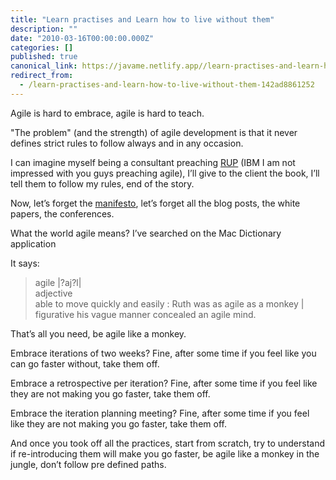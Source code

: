```yaml
---
title: "Learn practises and Learn how to live without them"
description: ""
date: "2010-03-16T00:00:00.000Z"
categories: []
published: true
canonical_link: https://javame.netlify.app//learn-practises-and-learn-how-to-live-without-them-142ad8861252
redirect_from:
  - /learn-practises-and-learn-how-to-live-without-them-142ad8861252
---
```


Agile is hard to embrace, agile is hard to teach.

"The problem" (and the strength) of agile development is that it never defines strict rules to follow always and in any occasion.

I can imagine myself being a consultant preaching [RUP](http://en.wikipedia.org/wiki/IBM_Rational_Unified_Process) (IBM I am not impressed with you guys preaching agile), I’ll give to the client the book, I’ll tell them to follow my rules, end of the story.

Now, let’s forget the [manifesto](http://agilemanifesto.org/), let’s forget all the blog posts, the white papers, the conferences.

What the world agile means? I’ve searched on the Mac Dictionary application

It says:

> agile |?aj?l|  
> adjective  
> able to move quickly and easily : Ruth was as agile as a monkey | figurative his vague manner concealed an agile mind.

That’s all you need, be agile like a monkey.

Embrace iterations of two weeks? Fine, after some time if you feel like you can go faster without, take them off.

Embrace a retrospective per iteration? Fine, after some time if you feel like they are not making you go faster, take them off.

Embrace the iteration planning meeting? Fine, after some time if you feel like they are not making you go faster, take them off.

And once you took off all the practices, start from scratch, try to understand if re-introducing them will make you go faster, be agile like a monkey in the jungle, don’t follow pre defined paths.
